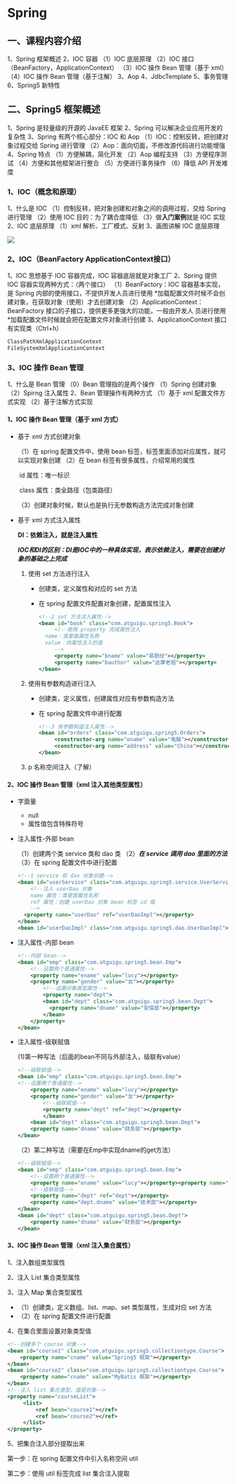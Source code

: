 # Spring

## 一、课程内容介绍

1、Spring 框架概述 
2、IOC 容器
（1）IOC 底层原理
（2）IOC 接口（BeanFactory，ApplicationContext）
（3）IOC 操作 Bean 管理（基于 xml）
（4）IOC 操作 Bean 管理（基于注解）
3、Aop
4、JdbcTemplate
5、事务管理
6、Spring5 新特性

## 二、Spring5 框架概述

1、Spring 是轻量级的开源的 JavaEE 框架
2、Spring 可以解决企业应用开发的复杂性
3、Spring 有两个核心部分：IOC 和 Aop
（1）IOC：控制反转，把创建对象过程交给 Spring 进行管理
（2）Aop：面向切面，不修改源代码进行功能增强
4、Spring 特点
（1）方便解耦，简化开发
（2）Aop 编程支持
（3）方便程序测试
（4）方便和其他框架进行整合
（5）方便进行事务操作
（6）降低 API 开发难度

### 1、IOC（概念和原理）

1、什么是 IOC
（1）控制反转，把对象创建和对象之间的调用过程，交给 Spring 进行管理
（2）使用 IOC 目的：为了耦合度降低
（3）做**入门案例**就是 IOC 实现
2、IOC 底层原理
（1）xml 解析、工厂模式、反射
3、画图讲解 IOC 底层原理

![](Spring.assets/图2.png)

### 2、IOC（BeanFactory ApplicationContext接口）

1、IOC 思想基于 IOC 容器完成，IOC 容器底层就是对象工厂
2、Spring 提供 IOC 容器实现两种方式：（两个接口）
（1）BeanFactory：IOC 容器基本实现，是 Spring 内部的使用接口，不提供开发人员进行使用
*加载配置文件时候不会创建对象，在获取对象（使用）才去创建对象
（2）ApplicationContext：BeanFactory 接口的子接口，提供更多更强大的功能，一般由开发人
员进行使用
*加载配置文件时候就会把在配置文件对象进行创建
3、ApplicationContext 接口有实现类（Ctrl+h）

```java
ClassPathXmlApplicationContext
FileSystemXmlApplicationContext
```

### 3、IOC	操作 Bean 管理

1、什么是 Bean 管理
（0）Bean 管理指的是两个操作
（1）Spring 创建对象
（2）Spirng 注入属性
2、Bean 管理操作有两种方式
（1）基于 xml 配置文件方式实现
（2）基于注解方式实现

#### 1、IOC 操作 Bean 管理（基于 xml 方式）

- 基于 xml 方式创建对象

  （1）在 spring 配置文件中，使用 bean 标签，标签里面添加对应属性，就可以实现对象创建
  （2）在 bean 标签有很多属性，介绍常用的属性

  ​			id 属性：唯一标识

  ​			class 属性：类全路径（包类路径）

  （3）创建对象时候，默认也是执行无参数构造方法完成对象创建

- 基于 xml 方式注入属性

  **DI：依赖注入，就是注入属性**

  ***IOC和DI的区别：DI是IOC中的一种具体实现，表示依赖注入，需要在创建对象的基础之上完成***

  1. 使用 set 方法进行注入

     - 创建类，定义属性和对应的 set 方法

     - 在 spring 配置文件配置对象创建，配置属性注入

       ```xml
       <!--2 set 方法注入属性-->
       <bean id="book" class="com.atguigu.spring5.Book">
        	<!--使用 property 完成属性注入
       	 name：类里面属性名称
       	 value：向属性注入的值
            -->
            <property name="bname" value="易筋经"></property>
            <property name="bauthor" value="达摩老祖"></property>
       </bean>
       ```

  2. 使用有参数构造进行注入

     - 创建类，定义属性，创建属性对应有参数构造方法

     - 在 spring 配置文件中进行配置

       ```xml
       <!--3 有参数构造注入属性-->
       <bean id="orders" class="com.atguigu.spring5.Orders">
            <constructor-arg name="oname" value="电脑"></constructor-arg>
            <constructor-arg name="address" value="China"></constructor-arg>
       </bean>
       ```

  3. p 名称空间注入（了解）

#### 2、IOC 操作 Bean 管理（xml 注入其他类型属性）

- 字面量

  - null
  - 属性值包含特殊符号

- 注入属性-外部 bean

  （1）创建两个类 service 类和 dao 类
  （2）***在 service 调用 dao 里面的方法***
  （3）在 spring 配置文件中进行配置

  ```xml
  <!--1 service 和 dao 对象创建-->
  <bean id="userService" class="com.atguigu.spring5.service.UserService">
      <!--注入 userDao 对象
      name 属性：类里面属性名称
      ref 属性：创建 userDao 对象 bean 标签 id 值
      -->
  	<property name="userDao" ref="userDaoImpl"></property>
  </bean>
  <bean id="userDaoImpl" class="com.atguigu.spring5.dao.UserDaoImpl"></bean>
  ```

- 注入属性-内部 bean

  ```xml
  <!--内部 bean-->
  <bean id="emp" class="com.atguigu.spring5.bean.Emp">
      <!--设置两个普通属性-->
      <property name="ename" value="lucy"></property>
      <property name="gender" value="女"></property>
          <!--设置对象类型属性-->
          <property name="dept">
          <bean id="dept" class="com.atguigu.spring5.bean.Dept">
          	<property name="dname" value="安保部"></property>
          </bean>
      </property>
  </bean>
  ```

- 注入属性-级联赋值

  (1)第一种写法（后面的bean不同与外部注入，级联有value）

  ```xml
  <!--级联赋值-->
  <bean id="emp" class="com.atguigu.spring5.bean.Emp">
  <!--设置两个普通属性-->
      <property name="ename" value="lucy"></property>
      <property name="gender" value="女"></property>
          <!--级联赋值-->
          <property name="dept" ref="dept"></property>
          </bean>
      <bean id="dept" class="com.atguigu.spring5.bean.Dept">
      <property name="dname" value="财务部"></property>
  </bean>
  ```

  （2）第二种写法（需要在Emp中实现dname的get方法）

  ```xml
  <!--级联赋值-->
  <bean id="emp" class="com.atguigu.spring5.bean.Emp">
      <!--设置两个普通属性-->
      <property name="ename" value="lucy"></property><property name="gender" value="女"></property>
      <!--级联赋值-->
      <property name="dept" ref="dept"></property>
      <property name="dept.dname" value="技术部"></property>
  </bean>
  <bean id="dept" class="com.atguigu.spring5.bean.Dept">
      <property name="dname" value="财务部"></property>
  </bean>
  ```

#### 3、IOC 操作 Bean 管理（xml 注入集合属性）

1、注入数组类型属性 

2、注入 List 集合类型属性 

3、注入 Map 集合类型属性

- （1）创建类，定义数组、list、map、set 类型属性，生成对应 set 方法
- （2）在 spring 配置文件进行配置

4、在集合里面设置对象类型值

```xml
<!--创建多个 course 对象-->
<bean id="course1" class="com.atguigu.spring5.collectiontype.Course">
 	<property name="cname" value="Spring5 框架"></property>
</bean>
<bean id="course2" class="com.atguigu.spring5.collectiontype.Course">
 	<property name="cname" value="MyBatis 框架"></property>
</bean>
<!--注入 list 集合类型，值是对象-->
<property name="courseList">
     <list>
         <ref bean="course1"></ref>
         <ref bean="course2"></ref>
     </list>
</property>
```

5、把集合注入部分提取出来

第一步：在 spring 配置文件中引入名称空间 util

第二步：使用 util 标签完成 list 集合注入提取